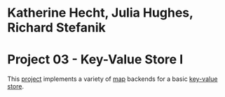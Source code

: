 # Katherine Hecht, Julia Hughes, Richard Stefanik
Project 03 - Key-Value Store I
==============================

This [project] implements a variety of [map] backends for a basic [key-value
store].

[project]:          https://gitlab.com/shreyakumar/ds-sp-18-public/tree/master/project-code/project03
[map]:              https://en.wikipedia.org/wiki/Associative_array
[key-value store]:  https://en.wikipedia.org/wiki/Key-value_database

